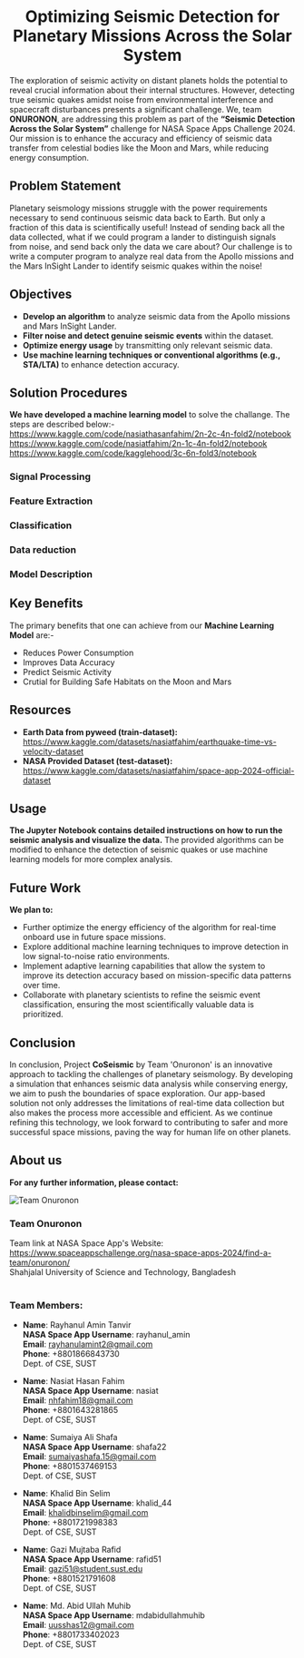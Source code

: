 <div align="center">

# Optimizing Seismic Detection for Planetary Missions Across the Solar System

</div>

The exploration of seismic activity on distant planets holds the potential to reveal crucial information about their internal structures. However, detecting true seismic quakes amidst noise from environmental interference and spacecraft disturbances presents a significant challenge. We, team **ONURONON**, are addressing this problem as part of the **“Seismic Detection Across the Solar System”** challenge for NASA Space Apps Challenge 2024. Our mission is to enhance the accuracy and efficiency of seismic data transfer from celestial bodies like the Moon and Mars, while reducing energy consumption.

## Problem Statement

Planetary seismology missions struggle with the power requirements necessary to send continuous seismic data back to Earth. But only a fraction of this data is scientifically useful! Instead of sending back all the data collected, what if we could program a lander to distinguish signals from noise, and send back only the data we care about? Our challenge is to write a computer program to analyze real data from the Apollo missions and the Mars InSight Lander to identify seismic quakes within the noise!

## Objectives

- **Develop an algorithm** to analyze seismic data from the Apollo missions and Mars InSight Lander.
- **Filter noise and detect genuine seismic events** within the dataset.
- **Optimize energy usage** by transmitting only relevant seismic data.
- **Use machine learning techniques or conventional algorithms (e.g., STA/LTA)** to enhance detection accuracy.

## Solution Procedures

**We have developed a machine learning model** to solve the challange. The steps are described below:-
https://www.kaggle.com/code/nasiathasanfahim/2n-2c-4n-fold2/notebook
https://www.kaggle.com/code/nasiatfahim/2n-1c-4n-fold2/notebook
https://www.kaggle.com/code/kagglehood/3c-6n-fold3/notebook
### Signal Processing
### Feature Extraction
### Classification
### Data reduction
### Model Description

## Key Benefits

The primary benefits that one can achieve from our **Machine Learning Model** are:-

- Reduces Power Consumption
- Improves Data Accuracy
- Predict Seismic Activity
- Crutial for Building Safe Habitats on the Moon and Mars
  
## Resources
- **Earth Data from pyweed (train-dataset):** https://www.kaggle.com/datasets/nasiatfahim/earthquake-time-vs-velocity-dataset
- **NASA Provided Dataset (test-dataset):** https://www.kaggle.com/datasets/nasiatfahim/space-app-2024-official-dataset

## Usage
**The Jupyter Notebook contains detailed instructions on how to run the seismic analysis and visualize the data.** The provided algorithms can be modified to enhance the detection of seismic quakes or use machine learning models for more complex analysis.

## Future Work
**We plan to:**
- Further optimize the energy efficiency of the algorithm for real-time onboard use in future space missions.
- Explore additional machine learning techniques to improve detection in low signal-to-noise ratio environments.
- Implement adaptive learning capabilities that allow the system to improve its detection accuracy based on mission-specific data patterns over time.
- Collaborate with planetary scientists to refine the seismic event classification, ensuring the most scientifically valuable data is prioritized.

## Conclusion
In conclusion, Project **CoSeismic** by Team 'Onuronon' is an innovative approach to tackling the challenges of planetary seismology. By developing a simulation that enhances seismic data analysis while conserving energy, we aim to push the boundaries of space exploration. Our app-based solution not only addresses the limitations of real-time data collection but also makes the process more accessible and efficient. As we continue refining this technology, we look forward to contributing to safer and more successful space missions, paving the way for human life on other planets.

## About us
**For any further information, please contact:**

![Team Onuronon](https://github.com/user-attachments/assets/bd5322c8-21f6-4bce-8e65-cc44e57721fa)
### Team Onuronon
Team link at NASA Space App's Website:<br>
https://www.spaceappschallenge.org/nasa-space-apps-2024/find-a-team/onuronon/ <br>
Shahjalal University of Science and Technology, Bangladesh <br> <br>

### Team Members:

- **Name**: Rayhanul Amin Tanvir<br>
**NASA Space App Username**: rayhanul_amin<br>
**Email**: rayhanulamint2@gmail.com<br>
**Phone**: +8801866843730<br>
Dept. of CSE, SUST <br>

- **Name**: Nasiat Hasan Fahim<br>
**NASA Space App Username**: nasiat<br>
**Email**: nhfahim18@gmail.com<br>
**Phone**: +8801643281865<br>
Dept. of CSE, SUST <br>

- **Name**: Sumaiya Ali Shafa<br>
**NASA Space App Username**: shafa22<br>
**Email**: sumaiyashafa.15@gmail.com<br>
**Phone**: +8801537469153<br>
Dept. of CSE, SUST <br>

- **Name**: Khalid Bin Selim<br>
**NASA Space App Username**: khalid_44<br>
**Email**: khalidbinselim@gmail.com<br>
**Phone**: +8801721998383<br>
Dept. of CSE, SUST <br>

- **Name**: Gazi Mujtaba Rafid<br>
**NASA Space App Username**: rafid51<br>
**Email**: gazi51@student.sust.edu<br>
**Phone**: +8801521791608<br>
Dept. of CSE, SUST <br>

- **Name**: Md. Abid Ullah Muhib<br>
**NASA Space App Username**: mdabidullahmuhib<br>
**Email**: uusshas12@gmail.com<br>
**Phone**: +8801733402023<br>
Dept. of CSE, SUST <br>
